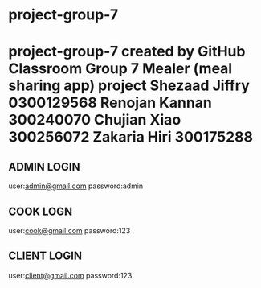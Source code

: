 # project-group-7
project-group-7 created by GitHub Classroom
Group 7 Mealer (meal sharing app) project
Shezaad Jiffry 0300129568
Renojan Kannan 300240070
Chujian Xiao   300256072
Zakaria Hiri   300175288
=======

ADMIN LOGIN
---------------
user:admin@gmail.com
password:admin

COOK LOGN
---------------
user:cook@gmail.com
password:123

CLIENT LOGIN
----------------
user:client@gmail.com
password:123

